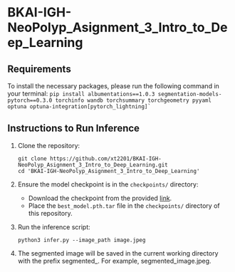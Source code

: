 # BKAI-IGH-NeoPolyp_Asignment_3_Intro_to_Deep_Learning

## Requirements

To install the necessary packages, please run the following command in your terminal:
    ```
    pip install albumentations==1.0.3 segmentation-models-pytorch==0.3.0 torchinfo wandb torchsummary torchgeometry pyyaml optuna optuna-integration[pytorch_lightning]`
    ```

## Instructions to Run Inference

1. Clone the repository:
    ```
    git clone https://github.com/xt2201/BKAI-IGH-NeoPolyp_Asignment_3_Intro_to_Deep_Learning.git
    cd 'BKAI-IGH-NeoPolyp_Asignment_3_Intro_to_Deep_Learning'
    ```

2. Ensure the model checkpoint is in the `checkpoints/` directory:
    - Download the checkpoint from the provided [link](https://drive.google.com/file/d/1WIYaL4M0VQyl_qUcUrsuSu5QzgQcYo6G/view?usp=sharing).
    - Place the `best_model.pth.tar` file in the `checkpoints/` directory of this repository.

3. Run the inference script:
    ```
    python3 infer.py --image_path image.jpeg
    ```

4. The segmented image will be saved in the current working directory with the prefix segmented_. For example, segmented_image.jpeg.
